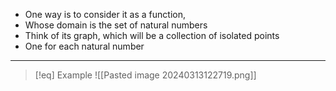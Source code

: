 - One way is to consider it as a function, 
- Whose domain is the set of natural numbers 
- Think of its graph, which will be a collection of isolated points
- One for each natural number
___
>[!eq] Example
>![[Pasted image 20240313122719.png]]